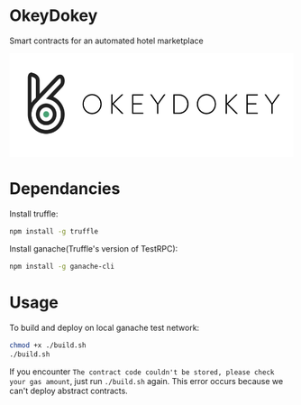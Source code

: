 # OkeyDokey
Smart contracts for an automated hotel marketplace

<p align="center">
  <img align="center" src="img/logo.png" width="532" height="184" alt="logo.png"/>
</p>

# Dependancies
Install truffle:
```bash
npm install -g truffle
```

Install ganache(Truffle's version of TestRPC):
```bash
npm install -g ganache-cli
```


# Usage
To build and deploy on local ganache test network:
```bash
chmod +x ./build.sh
./build.sh
```

If you encounter `The contract code couldn't be stored, please check your gas amount`, just run `./build.sh` again. This error occurs because we can't deploy abstract contracts.